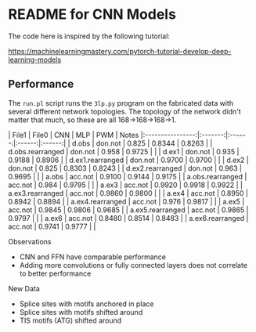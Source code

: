 README for CNN Models
==================================

The code here is inspired by the following tutorial:

https://machinelearningmastery.com/pytorch-tutorial-develop-deep-learning-models

## Performance ##

The `run.pl` script runs the `3lp.py` program on the fabricated data
with several different network topologies. The topology of the network
didn't matter that much, so these are all 168->168->168->1.

| File1            |  File0  |  CNN   |  MLP   |   PWM  | Notes
|:----------------:|:-------:|:------:|:------:|:------:|
| d.obs            | don.not | 0.825  | 0.8344 | 0.8263 |
| d.obs.rearranged | don.not | 0.958  | 0.9725 |        |
| d.ex1            | don.not | 0.935  | 0.9188 | 0.8906 |
| d.ex1.rearranged | don.not | 0.9700 | 0.9700 |        |
| d.ex2            | don.not | 0.825  | 0.8303 | 0.8243 |
| d.ex2.rearranged | don.not | 0.963  | 0.9695 |        |
| a.obs            | acc.not | 0.9100 | 0.9144 | 0.9175 |
| a.obs.rearranged | acc.not | 0.984  | 0.9795 |        |
| a.ex3            | acc.not | 0.9920 | 0.9918 | 0.9922 |
| a.ex3.rearranged | acc.not | 0.9860	| 0.9800 |        |
| a.ex4            | acc.not | 0.8950 | 0.8942 | 0.8894 |
| a.ex4.rearranged | acc.not | 0.976	| 0.9817 |        |
| a.ex5            | acc.not | 0.9845 | 0.9806 | 0.9685 |
| a.ex5.rearranged | acc.not | 0.9865 | 0.9797 |        |
| a.ex6            | acc.not | 0.8480 | 0.8514 | 0.8483 |
| a.ex6.rearranged | acc.not | 0.9741	| 0.9777 |        |

Observations
+ CNN and FFN have comparable performance
+ Adding more convolutions or fully connected layers does not correlate to better performance


New Data
+ Splice sites with motifs anchored in place
+ Splice sites with motifs shifted around
+ TIS motifs (ATG) shifted around
